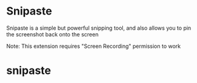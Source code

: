 # Snipaste

Snipaste is a simple but powerful snipping tool, and also allows you to pin the screenshot back onto the screen

Note: This extension requires "Screen Recording" permission to work
# snipaste
